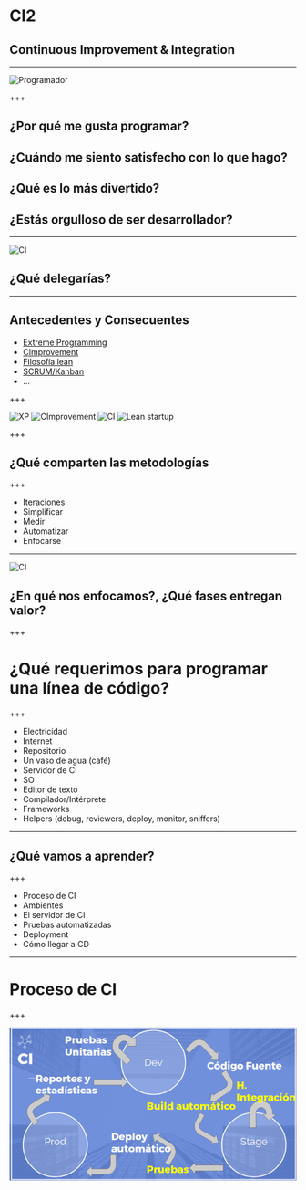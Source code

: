 # CI2
## Continuous Improvement & Integration

---

![Programador](https://cdn.dribbble.com/users/74133/screenshots/1888531/avatar-cool_1x.jpg)

+++

## ¿Por qué me gusta programar?
## ¿Cuándo me siento satisfecho con lo que hago?
## ¿Qué es lo más divertido?
## ¿Estás orgulloso de ser desarrollador?

---

![CI](https://www.soasta.com/wp-content/uploads/2016/01/infitiny-circle_v1.png)

## ¿Qué delegarías?

---

## Antecedentes y Consecuentes
* [Extreme Programming](https://es.wikipedia.org/wiki/Programaci%C3%B3n_extrema)
* [CImprovement](https://leankit.com/learn/kanban/continuous-improvement/)
* [Filosofía lean](https://es.wikipedia.org/wiki/Lean_startup)
* [SCRUM/Kanban](https://es.wikipedia.org/wiki/Kanban_(desarrollo))
* ...

+++

![XP](https://7bsp1018.wikispaces.com/file/view/Picture5.jpg/302332336/614x274/Picture5.jpg)
![CImprovement](http://kestrelcg.com/wp-content/uploads/2016/05/4-type-circle.png)
![CI](http://www.360logica.com/blog/wp-content/uploads/2014/06/Continuous-Integration.png)
![Lean startup](https://upload.wikimedia.org/wikipedia/commons/thumb/3/3d/Proceso_Lean_Startup.jpg/220px-Proceso_Lean_Startup.jpg)

+++

## ¿Qué comparten las metodologías

+++

* Iteraciones
* Simplificar
* Medir
* Automatizar
* Enfocarse

---

![CI](https://www.soasta.com/wp-content/uploads/2016/01/infitiny-circle_v1.png)

## ¿En qué nos enfocamos?, ¿Qué fases entregan valor?

+++

# ¿Qué requerimos para programar una línea de código?

+++

* Electricidad
* Internet
* Repositorio
* Un vaso de agua (café)
* Servidor de CI
* SO
* Editor de texto
* Compilador/Intérprete
* Frameworks
* Helpers (debug, reviewers, deploy, monitor, sniffers)

---

## ¿Qué vamos a aprender?

+++

* Proceso de CI
* Ambientes
* El servidor de CI
* Pruebas automatizadas
* Deployment
* Cómo llegar a CD

---

# Proceso de CI

+++

![ci](ci.png)